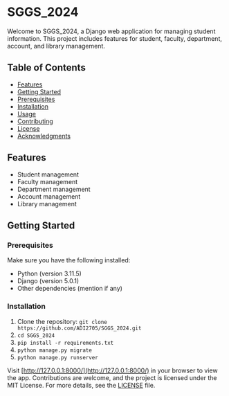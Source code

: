 # SGGS_2024

Welcome to SGGS_2024, a Django web application for managing student information. This project includes features for student, faculty, department, account, and library management.

## Table of Contents
- [Features](#features)
- [Getting Started](#getting-started)
- [Prerequisites](#prerequisites)
- [Installation](#installation)
- [Usage](#usage)
- [Contributing](#contributing)
- [License](#license)
- [Acknowledgments](#acknowledgments)

## Features
- Student management
- Faculty management
- Department management
- Account management
- Library management

## Getting Started
### Prerequisites
Make sure you have the following installed:
- Python (version 3.11.5)
- Django (version 5.0.1)
- Other dependencies (mention if any)

### Installation
1. Clone the repository: `git clone https://github.com/ADI2705/SGGS_2024.git`
2. `cd SGGS_2024`
3. `pip install -r requirements.txt`
4. `python manage.py migrate`
5. `python manage.py runserver`

Visit [http://127.0.0.1:8000/](http://127.0.0.1:8000/) in your browser to view the app. Contributions are welcome, and the project is licensed under the MIT License. For more details, see the [LICENSE](LICENSE) file.
